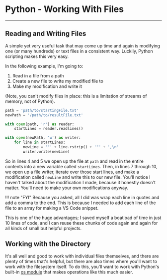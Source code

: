 # Python - Working With Files

<hr>

## Reading and Writing Files

A simple yet very useful task that may come up time and again is modifying one (or many hundreds) or text files in a consistent way. Luckily, Python scripting makes this very easy.

In the following example, I'm going to:

1. Read in a file from a path
2. Create a new file to write my modified file to
3. Make my modification and write it

(Note, you can't modify files in place: this is a limitation of streams of memory, not of Python).

```python
path = 'path/to/startingFile.txt'
newPath = '/path/to/resultFile.txt'

with open(path, 'r') as reader:
    startLines = reader.readlines()

with open(newPath, 'w') as writer:
    for line in startLines:
        newLine = '"' + line.rstrip() + '"' + ',\n'
        writer.write(newLine)

```

So in lines 4 and 5 we open up the file at `path` and read in the entire contents into a new variable called `startLines`. Then, in lines 7 through 10, we open up a file writer, iterate over those start lines, and make a modification called `newLine` and write this to our new file. You'll notice I haven't talked about the modification I made, because it honestly doesn't matter. You'll need to make your own modifications anyway.

!!! note "FYI"
    Because you asked, all I did was wrap each line in quotes and add a comma to the end. This is because I needed to add each line of the file to an array for making a VS Code snippet.

This is one of the huge advantages; I saved myself a boatload of time in just 10 lines of code, and I can reuse these chunks of code again and again for all kinds of small but helpful projects. 

## Working with the Directory
It's all well and good to work with individual files themselves, and there are plenty of times that's helpful, but there are also times where you'll want to work with the filesystem itself. To do this, you'll want to work with Python's built-in <a href='https://docs.python.org/3/library/os.html' target='_blank'>os module</a> that makes operations like this much easier.